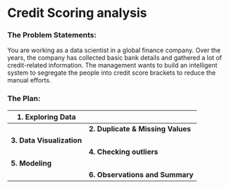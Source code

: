 # Credit Scoring analysis
### The Problem Statements:
You are working as a data scientist in a global finance company. Over the years, the company has collected basic bank details and gathered a lot of credit-related information. The management wants to build an intelligent system to segregate the people into credit score brackets to reduce the manual efforts.

### The Plan:

|    1. Exploring Data                             |                                    |
|---------------------------------------------|------------------------------------|
|                                             |<strong>2. Duplicate & Missing Values         |
|<strong>3. Data Visualization                |         |
|                                             |<strong>4.  Checking outliers|
|<strong>5. Modeling                           |                  |
|                                             |<strong> 6. Observations and Summary     |
